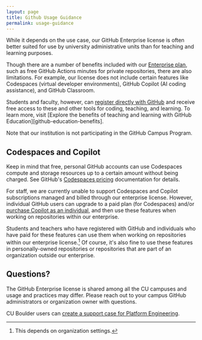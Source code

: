 ```yaml
---
layout: page
title: Github Usage Guidance
permalink: usage-guidance
---
```

While it depends on the use case, our GitHub Enterprise license is often better
suited for use by university administrative units than for teaching and
learning purposes.

Though there are a number of benefits included with our [Enterprise
plan][enterprise-plan], such as free GitHub Actions minutes for private
repositories, there are also limitations. For example, our license does not
include certain features like Codespaces (virtual developer environments),
GitHub Copilot (AI coding assistance), and GitHub Classroom.

Students and faculty, however, can [register directly with
GitHub][github-education-apply] and receive free access to these and other
tools for coding, teaching, and learning. To learn more, visit [Explore the
benefits of teaching and learning with GitHub
Education][github-education-benefits].

Note that our institution is not participating in the GitHub Campus Program.

## Codespaces and Copilot
Keep in mind that free, personal GitHub accounts can use Codespaces compute and
storage resources up to a certain amount without being charged. See GitHub's
[Codespaces pricing][codespaces-pricing] documentation for details.

For staff, we are currently unable to support Codespaces and Copilot
subscriptions managed and billed through our enterprise license. However,
individual GitHub users can upgrade to a paid plan (for Codespaces) and/or
[purchase Copilot as an individual][copilot-plans], and then use these features
when working on repositories within our enterprise.

Students and teachers who have registered with GitHub and individuals who have
paid for these features can use them when working on repositories within our
enterprise license.[^1] Of course, it's also fine to use these features in
personally-owned repositories or repositories that are part of an organization
outside our enterprise.

[^1]: This depends on organization settings.

## Questions?
The GitHub Enterprise license is shared among all the CU campuses and usage and
practices may differ.  Please reach out to your campus GitHub administrators or
organization owner with questions.

CU Boulder users can [create a support case for Platform
Engineering][ucb-support].

[codespaces-pricing]: https://github.com/features/codespaces#pricing
[copilot-plans]: https://github.com/features/copilot/plans
[enterprise-plan]:https://docs.github.com/en/get-started/learning-about-github/githubs-plans#github-enterprise
[github-education-apply]: https://education.github.com/discount_requests/application
[github-education-benfits]: https://docs.github.com/en/education/explore-the-benefits-of-teaching-and-learning-with-github-education
[ucb-support]: mailto:oithelp@colorado.edu?subject=[GitHub]%20Route%20to%20Platform%20Engineering
